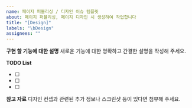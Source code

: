 ```yaml
---
name: 페이지 퍼블리싱 / 디자인 이슈 템플릿
about: 페이지 퍼블리싱, 페이지 디자인 시 생성하여 작업합니다
title: "[Design]"
labels: "\bDesign"
assignees: ""
---
```


**구현 할 기능에 대한 설명**
새로운 기능에 대한 명확하고 간결한 설명을 작성해 주세요.

**TODO List**

- [ ]
- [ ]
- [ ]

**참고 자료**
디자인 컨셉과 관련된 추가 정보나 스크린샷 등이 있다면 첨부해 주세요.
